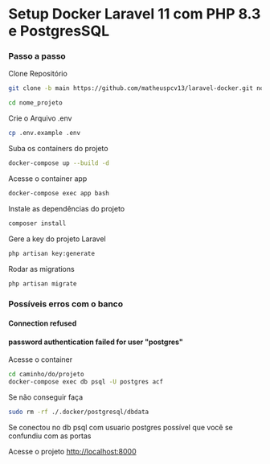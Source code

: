 
# Setup Docker Laravel 11 com PHP 8.3 e PostgresSQL

### Passo a passo
Clone Repositório
```sh
git clone -b main https://github.com/matheuspcv13/laravel-docker.git nome_projeto
```
```sh
cd nome_projeto
```

Crie o Arquivo .env
```sh
cp .env.example .env
```

Suba os containers do projeto
```sh
docker-compose up --build -d
```

Acesse o container app
```sh
docker-compose exec app bash
```


Instale as dependências do projeto
```sh
composer install
```

Gere a key do projeto Laravel
```sh
php artisan key:generate
```


Rodar as migrations
```sh
php artisan migrate
```

### Possíveis erros com o banco

#### Connection refused
#### password authentication failed for user "postgres"

Acesse o container
```sh
cd caminho/do/projeto
docker-compose exec db psql -U postgres acf
```

Se não conseguir faça

```sh
sudo rm -rf ./.docker/postgresql/dbdata
```

Se conectou no db psql com usuario postgres possível que você se confundiu com as portas

Acesse o projeto
[http://localhost:8000](http://localhost:8000)
